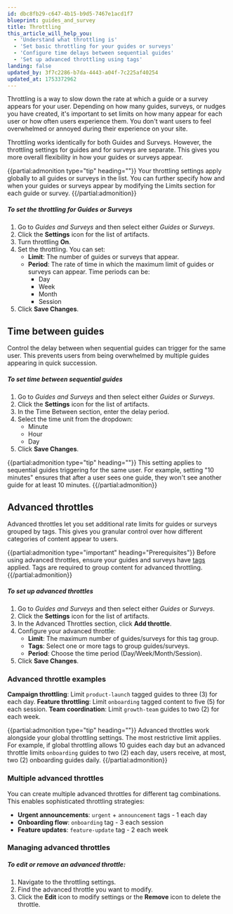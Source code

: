 ```yaml
---
id: dbc8fb29-c647-4b15-b9d5-7467e1acd1f7
blueprint: guides_and_survey
title: Throttling
this_article_will_help_you:
  - 'Understand what throttling is'
  - 'Set basic throttling for your guides or surveys'
  - 'Configure time delays between sequential guides'
  - 'Set up advanced throttling using tags'
landing: false
updated_by: 3f7c2286-b7da-4443-a04f-7c225af40254
updated_at: 1753372962
---
```

Throttling is a way to slow down the rate at which a guide or a survey appears for your user. Depending on how many guides, surveys, or nudges you have created, it's important to set limits on how many appear for each user or how often users experience them. You don't want users to feel overwhelmed or annoyed during their experience on your site.

Throttling works identically for both Guides and Surveys. However, the throttling settings for guides and for surveys are separate. This gives you more overall flexibility in how your guides or surveys appear.

{{partial:admonition type="tip" heading=""}}
Your throttling settings apply globally to all guides or surveys in the list. You can further specify how and when your guides or surveys appear by modifying the Limits section for each guide or survey.
{{/partial:admonition}}

##### To set the throttling for Guides or Surveys

1. Go to *Guides and Surveys* and then select either *Guides* or *Surveys*.
2. Click the **Settings** icon for the list of artifacts.
3. Turn throttling **On**.
4. Set the throttling. You can set:
    - **Limit**: The number of guides or surveys that appear.
    - **Period**: The rate of time in which the maximum limit of guides or surveys can appear. Time periods can be:
        - Day
        - Week
        - Month
        - Session
5. Click **Save Changes**.

## Time between guides

Control the delay between when sequential guides can trigger for the same user. This prevents users from being overwhelmed by multiple guides appearing in quick succession.

##### To set time between sequential guides

1. Go to *Guides and Surveys* and then select either *Guides* or *Surveys*.
2. Click the **Settings** icon for the list of artifacts.
3. In the Time Between section, enter the delay period.
4. Select the time unit from the dropdown:
    - Minute
    - Hour
    - Day
5. Click **Save Changes**.

{{partial:admonition type="tip" heading=""}}
This setting applies to sequential guides triggering for the same user. For example, setting "10 minutes" ensures that after a user sees one guide, they won't see another guide for at least 10 minutes.
{{/partial:admonition}}

## Advanced throttles

Advanced throttles let you set additional rate limits for guides or surveys grouped by tags. This gives you granular control over how different categories of content appear to users.

{{partial:admonition type="important" heading="Prerequisites"}}
Before using advanced throttles, ensure your guides and surveys have [tags](/docs/guides-and-surveys/tags) applied. Tags are required to group content for advanced throttling.
{{/partial:admonition}}

##### To set up advanced throttles

1. Go to *Guides and Surveys* and then select either *Guides* or *Surveys*.
2. Click the **Settings** icon for the list of artifacts.
3. In the Advanced Throttles section, click **Add throttle**.
4. Configure your advanced throttle:
    - **Limit**: The maximum number of guides/surveys for this tag group.
    - **Tags**: Select one or more tags to group guides/surveys.
    - **Period**: Choose the time period (Day/Week/Month/Session).
5. Click **Save Changes**.

### Advanced throttle examples

**Campaign throttling**: Limit `product-launch` tagged guides to three (3) for each day.
**Feature throttling**: Limit `onboarding` tagged content to five (5) for each session.
**Team coordination**: Limit `growth-team` guides to two (2) for each week.

{{partial:admonition type="tip" heading=""}}
Advanced throttles work alongside your global throttling settings. The most restrictive limit applies. For example, if global throttling allows 10 guides each day but an advanced throttle limits `onboarding` guides to two (2) each day, users receive, at most, two (2) onboarding guides daily.
{{/partial:admonition}}

### Multiple advanced throttles

You can create multiple advanced throttles for different tag combinations. This enables sophisticated throttling strategies:

- **Urgent announcements**: `urgent` + `announcement` tags - 1 each day
- **Onboarding flow**: `onboarding` tag - 3 each session
- **Feature updates**: `feature-update` tag - 2 each week

### Managing advanced throttles

##### To edit or remove an advanced throttle:

1. Navigate to the throttling settings.
2. Find the advanced throttle you want to modify.
3. Click the **Edit** icon to modify settings or the **Remove** icon to delete the throttle.
